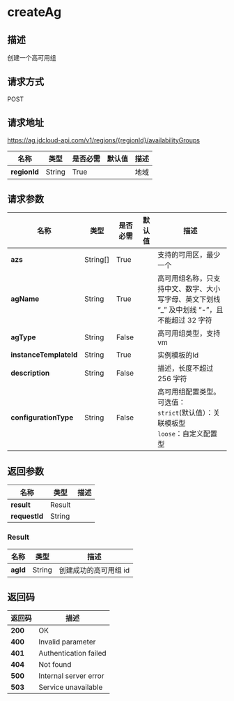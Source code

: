 # createAg


## 描述
创建一个高可用组

## 请求方式
POST

## 请求地址
https://ag.jdcloud-api.com/v1/regions/{regionId}/availabilityGroups

|名称|类型|是否必需|默认值|描述|
|---|---|---|---|---|
|**regionId**|String|True| |地域|

## 请求参数
|名称|类型|是否必需|默认值|描述|
|---|---|---|---|---|
|**azs**|String[]|True| |支持的可用区，最少一个|
|**agName**|String|True| |高可用组名称，只支持中文、数字、大小写字母、英文下划线 “_” 及中划线 “-”，且不能超过 32 字符|
|**agType**|String|False| |高可用组类型，支持vm|
|**instanceTemplateId**|String|True| |实例模板的Id|
|**description**|String|False| |描述，长度不超过 256 字符|
|**configurationType**|String|False| |高可用组配置类型。 可选值：<br> `strict`(默认值）：关联模板型 <br> `loose`：自定义配置型|


## 返回参数
|名称|类型|描述|
|---|---|---|
|**result**|Result| |
|**requestId**|String| |

### Result
|名称|类型|描述|
|---|---|---|
|**agId**|String|创建成功的高可用组 id|

## 返回码
|返回码|描述|
|---|---|
|**200**|OK|
|**400**|Invalid parameter|
|**401**|Authentication failed|
|**404**|Not found|
|**500**|Internal server error|
|**503**|Service unavailable|
